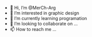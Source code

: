 - 👋 Hi, I’m @MerCh-Arg
- 👀 I’m interested in graphic design
- 🌱 I’m currently learning programation
- 💞️ I’m looking to collaborate on ...
- 📫 How to reach me ...

<!---
MerCh-Arg/MerCh-Arg is a ✨ special ✨ repository because its `README.md` (this file) appears on your GitHub profile.
You can click the Preview link to take a look at your changes.
--->
